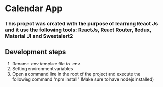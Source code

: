 # Calendar App

### This project was created with the purpose of learning React Js and it use the following tools: ReactJs, React Router, Redux, Material UI and Sweetalert2 

## Development steps

1. Rename .env.template file to .env
2. Setting environment variables
3. Open a command line in the root of the project and execute the following command "npm install" (Make sure to have nodejs installed) 